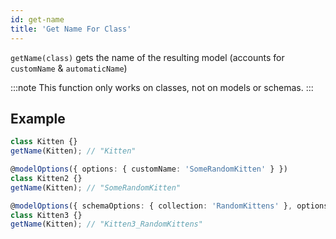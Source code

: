 ```yaml
---
id: get-name
title: 'Get Name For Class'
---
```


`getName(class)` gets the name of the resulting model (accounts for `customName` & `automaticName`)

:::note
This function only works on classes, not on models or schemas.
:::

## Example

```ts
class Kitten {}
getName(Kitten); // "Kitten"

@modelOptions({ options: { customName: 'SomeRandomKitten' } })
class Kitten2 {}
getName(Kitten); // "SomeRandomKitten"

@modelOptions({ schemaOptions: { collection: 'RandomKittens' }, options: { automaticName: true } })
class Kitten3 {}
getName(Kitten); // "Kitten3_RandomKittens"
```

